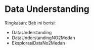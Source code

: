 # Data Understanding

Ringkasan: Bab ini berisi:
- DataUnderstanding
- DataUnderstandingNO2Medan
- EksplorasiDataNo2Medan
